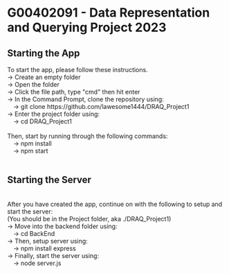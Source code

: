 <h1>G00402091 - Data Representation and Querying Project 2023</h1>

<h2>Starting the App</h2>
To start the app, please follow these instructions.<br>
-> Create an empty folder<br>
-> Open the folder<br>
-> Click the file path, type "cmd" then hit enter<br>
-> In the Command Prompt, clone the repository using:<br>
  &emsp;-> git clone https://github.com/lawesome1444/DRAQ_Project1<br>
-> Enter the project folder using:<br>
  &emsp;-> cd DRAQ_Project1<br>
  <br>
Then, start by running through the following commands:<br>
  &emsp;-> npm install<br>
  &emsp;-> npm start<br>
<br>
<h2>Starting the Server</h2><br>
After you have created the app, continue on with the following to setup and start the server:<br>
(You should be in the Project folder, aka ./DRAQ_Project1)<br>
-> Move into the backend folder using:<br>
  &emsp;-> cd BackEnd<br>
-> Then, setup server using:<br>
  &emsp;-> npm install express<br>
-> Finally, start the server using:<br>
  &emsp;-> node server.js<br>
